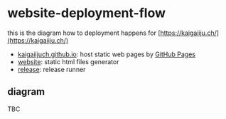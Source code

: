 # website-deployment-flow

this is the diagram how to deployment happens for [https://kaigaiiju.ch/](https://kaigaiiju.ch/)

 * [kaigaiijuch.github.io](https://github.com/kaigaiijuch/kaigaiijuch.github.io): host static web pages by [GitHub Pages](https://pages.github.com/)
 * [website](https://github.com/kaigaiijuch/website): static html files generator
 * [release](https://github.com/kaigaiijuch/release): release runner

## diagram

TBC
